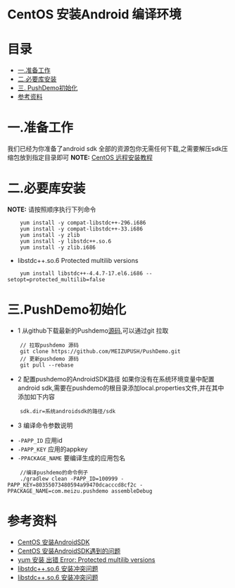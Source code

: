 # CentOS 安装Android 编译环境


# 目录<a name="index"/>

* [一.准备工作](#prepare_setting)
* [二.必要库安装](#so_install)
* [三. PushDemo初始化](#pushdemo_init)
* [参考资料](#reference)


# 一.准备工作<a name="prepare_setting"/>

我们已经为你准备了android sdk 全部的资源包你无需任何下载,之需要解压sdk压缩包放到指定目录即可
**NOTE:** [CentOS 远程安装教程](http://moonlightbox.logdown.com/posts/2016/02/01/linux-install-android-sdk-in-centos7)

# 二.必要库安装<a name="so_install"/>

**NOTE:** 请按照顺序执行下列命令

```
    yum install -y compat-libstdc++-296.i686
    yum install -y compat-libstdc++-33.i686
    yum install -y zlib
    yum install -y libstdc++.so.6
    yum install -y zlib.i686
```
 
* libstdc++.so.6 Protected multilib versions

```
    yum install libstdc++-4.4.7-17.el6.i686 --setopt=protected_multilib=false
```
 
# 三.PushDemo初始化<a name="pushdemo_init"/>

* 1 从github下载最新的Pushdemo[源码](https://github.com/MEIZUPUSH/PushDemo.git),可以通过git 拉取

```
    // 拉取pushdemo 源码
    git clone https://github.com/MEIZUPUSH/PushDemo.git
    // 更新pushdemo 源码
    git pull --rebase
```

* 2 配置pushdemo的AndroidSDK路径
  如果你没有在系统环境变量中配置android sdk,需要在pushdemo的根目录添加local.properties文件,并在其中添加如下内容

```
    sdk.dir=系统androidsdk的路径/sdk
```

* 3 编译命令参数说明

+ `-PAPP_ID` 应用id
+ `-PAPP_KEY` 应用的appkey
+ `-PPACKAGE_NAME` 要编译生成的应用包名


```
    //编译pushdemo的命令例子
    ./gradlew clean -PAPP_ID=100999 -PAPP_KEY=80355073480594a99470dcacccd8cf2c -PPACKAGE_NAME=com.meizu.pushdemo assembleDebug

```

# 参考资料<a name="reference"/>

* [CentOS 安装AndroidSDK](http://moonlightbox.logdown.com/posts/2016/02/01/linux-install-android-sdk-in-centos7)
* [CentOS 安装AndroidSDK遇到的问题](http://dengyin2000.iteye.com/blog/2116552)
* [yum 安装 出错 Error: Protected multilib versions](http://blog.csdn.net/qianlong4526888/article/details/9497165)
* [libstdc++.so.6 安装冲突问题](http://linuxtoolkit.blogspot.hk/2015/08/error-installing-libstc-for-centos-66.html)
* [libstdc++.so.6 安装冲突问题](http://randomclan.lofter.com/post/1ca8e9_5f5fc1f)
